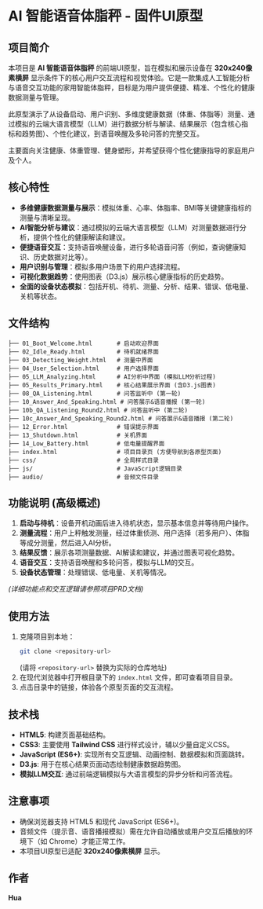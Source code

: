 # AI 智能语音体脂秤 - 固件UI原型

## 项目简介
本项目是 **AI 智能语音体脂秤** 的前端UI原型，旨在模拟和展示设备在 **320x240像素横屏** 显示条件下的核心用户交互流程和视觉体验。它是一款集成人工智能分析与语音交互功能的家用智能体脂秤，目标是为用户提供便捷、精准、个性化的健康数据测量与管理。

此原型演示了从设备启动、用户识别、多维度健康数据（体重、体脂等）测量、通过模拟的云端大语言模型（LLM）进行数据分析与解读、结果展示（包含核心指标和趋势图）、个性化建议，到语音唤醒及多轮问答的完整交互。

主要面向关注健康、体重管理、健身塑形，并希望获得个性化健康指导的家庭用户及个人。

## 核心特性
- **多维健康数据测量与展示**：模拟体重、心率、体脂率、BMI等关键健康指标的测量与清晰呈现。
- **AI智能分析与建议**：通过模拟的云端大语言模型（LLM）对测量数据进行分析，提供个性化的健康解读和建议。
- **便捷语音交互**：支持语音唤醒设备，进行多轮语音问答（例如，查询健康知识、历史数据对比等）。
- **用户识别与管理**：模拟多用户场景下的用户选择流程。
- **可视化数据趋势**：使用图表（D3.js）展示核心健康指标的历史趋势。
- **全面的设备状态模拟**：包括开机、待机、测量、分析、结果、错误、低电量、关机等状态。

## 文件结构
```
├── 01_Boot_Welcome.html       # 启动欢迎界面
├── 02_Idle_Ready.html         # 待机就绪界面
├── 03_Detecting_Weight.html   # 测量中界面
├── 04_User_Selection.html     # 用户选择界面
├── 05_LLM_Analyzing.html      # AI分析中界面 (模拟LLM分析过程)
├── 05_Results_Primary.html    # 核心结果展示界面 (含D3.js图表)
├── 08_QA_Listening.html       # 问答监听中 (第一轮)
├── 10_Answer_And_Speaking.html # 问答展示&语音播报 (第一轮)
├── 10b_QA_Listening_Round2.html # 问答监听中 (第二轮)
├── 10c_Answer_And_Speaking_Round2.html # 问答展示&语音播报 (第二轮)
├── 12_Error.html              # 错误提示界面
├── 13_Shutdown.html           # 关机界面
├── 14_Low_Battery.html        # 低电量提醒界面
├── index.html                 # 项目目录页 (方便导航到各原型页面)
├── css/                       # 全局样式目录
├── js/                        # JavaScript逻辑目录
├── audio/                     # 音频文件目录
```

## 功能说明 (高级概述)
1.  **启动与待机**：设备开机动画后进入待机状态，显示基本信息并等待用户操作。
2.  **测量流程**：用户上秤触发测量，经过体重侦测、用户选择（若多用户）、体脂等成分测量，然后进入AI分析。
3.  **结果反馈**：展示各项测量数据、AI解读和建议，并通过图表可视化趋势。
4.  **语音交互**：支持语音唤醒和多轮问答，模拟与LLM的交互。
5.  **设备状态管理**：处理错误、低电量、关机等情况。

*(详细功能点和交互逻辑请参照项目PRD文档)*

## 使用方法
1.  克隆项目到本地：
    ```bash
    git clone <repository-url>
    ```
    (请将 `<repository-url>` 替换为实际的仓库地址)
2.  在现代浏览器中打开根目录下的 `index.html` 文件，即可查看项目目录。
3.  点击目录中的链接，体验各个原型页面的交互流程。

## 技术栈
-   **HTML5**: 构建页面基础结构。
-   **CSS3**: 主要使用 **Tailwind CSS** 进行样式设计，辅以少量自定义CSS。
-   **JavaScript (ES6+)**: 实现所有交互逻辑、动画控制、数据模拟和页面跳转。
-   **D3.js**: 用于在核心结果页面动态绘制健康数据趋势图。
-   **模拟LLM交互**: 通过前端逻辑模拟与大语言模型的异步分析和问答流程。

## 注意事项
-   确保浏览器支持 HTML5 和现代 JavaScript (ES6+)。
-   音频文件（提示音、语音播报模拟）需在允许自动播放或用户交互后播放的环境下（如 Chrome）才能正常工作。
-   本项目UI原型已适配 **320x240像素横屏** 显示。

## 作者
**Hua**
